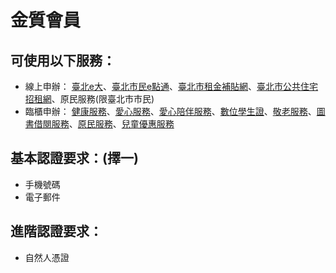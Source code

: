 # 金質會員

##  可使用以下服務：

* 線上申辦： [臺北e大](https://elearning.taipei/mpage/)、[臺北市民e點通](https://www.e-services.taipei.gov.tw/)、[臺北市租金補貼網](https://www.rent-allowance.gov.taipei/)、[臺北市公共住宅招租網](https://www.public-rental-housing.gov.taipei/)、原民服務\(限臺北市市民\)
* 臨櫃申辦： [健康服務](https://id.taipei/tpcd/users/signupInfo#)、[愛心服務](https://id.taipei/tpcd/users/signupInfo#)、[愛心陪伴服務](https://id.taipei/tpcd/users/signupInfo#)、[數位學生證](https://id.taipei/tpcd/users/signupInfo#)、[敬老服務](https://id.taipei/tpcd/users/signupInfo#)、[圖書借閱服務](https://id.taipei/tpcd/users/signupInfo#)、[原民服務](https://id.taipei/tpcd/users/signupInfo#)、[兒童優惠服務](https://id.taipei/tpcd/users/signupInfo#)

##    基本認證要求：\(擇一\)

* 手機號碼
* 電子郵件

##    進階認證要求：

* 自然人憑證

